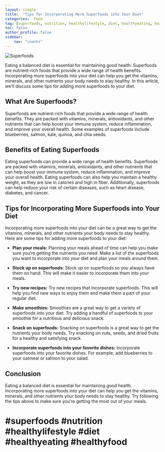```yaml
---
layout: single
title:  "Tips for Incorporating More Superfoods into Your Diet"
categories:  Food
tag: [superfoods, nutrition, healthylifestyle, diet, healthyeating, healthyfood, ]
toc: false
author_profile: false
sidebar:
    nav: "counts"
---
```

    
![Superfoods](https://images.unsplash.com/photo-1580994537785-d7b3e3d9f9a4?ixlib=rb-1.2.1&ixid=eyJhcHBfaWQiOjEyMDd9&auto=format&fit=crop&w=1400&q=80)

Eating a balanced diet is essential for maintaining good health. Superfoods are nutrient-rich foods that provide a wide range of health benefits. Incorporating more superfoods into your diet can help you get the vitamins, minerals, and other nutrients your body needs to stay healthy. In this article, we’ll discuss some tips for adding more superfoods to your diet.

## What Are Superfoods?

Superfoods are nutrient-rich foods that provide a wide range of health benefits. They are packed with vitamins, minerals, antioxidants, and other nutrients that can help boost your immune system, reduce inflammation, and improve your overall health. Some examples of superfoods include blueberries, salmon, kale, quinoa, and chia seeds.

## Benefits of Eating Superfoods

Eating superfoods can provide a wide range of health benefits. Superfoods are packed with vitamins, minerals, antioxidants, and other nutrients that can help boost your immune system, reduce inflammation, and improve your overall health. Eating superfoods can also help you maintain a healthy weight, as they are low in calories and high in fiber. Additionally, superfoods can help reduce your risk of certain diseases, such as heart disease, diabetes, and cancer.

## Tips for Incorporating More Superfoods into Your Diet

Incorporating more superfoods into your diet can be a great way to get the vitamins, minerals, and other nutrients your body needs to stay healthy. Here are some tips for adding more superfoods to your diet:

- **Plan your meals:** Planning your meals ahead of time can help you make sure you’re getting the nutrients you need. Make a list of the superfoods you want to incorporate into your diet and plan your meals around them.

- **Stock up on superfoods:** Stock up on superfoods so you always have them on hand. This will make it easier to incorporate them into your meals.

- **Try new recipes:** Try new recipes that incorporate superfoods. This will help you find new ways to enjoy them and make them a part of your regular diet.

- **Make smoothies:** Smoothies are a great way to get a variety of superfoods into your diet. Try adding a handful of superfoods to your smoothie for a nutritious and delicious snack.

- **Snack on superfoods:** Snacking on superfoods is a great way to get the nutrients your body needs. Try snacking on nuts, seeds, and dried fruits for a healthy and satisfying snack.

- **Incorporate superfoods into your favorite dishes:** Incorporate superfoods into your favorite dishes. For example, add blueberries to your oatmeal or salmon to your salad.

## Conclusion

Eating a balanced diet is essential for maintaining good health. Incorporating more superfoods into your diet can help you get the vitamins, minerals, and other nutrients your body needs to stay healthy. Try following the tips above to make sure you’re getting the most out of your meals.

# #superfoods #nutrition #healthylifestyle #diet #healthyeating #healthyfood